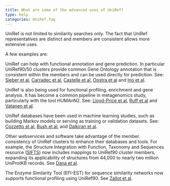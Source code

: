 ```yaml
---
title: What are some of the advanced uses of UniRef?
type: help
categories: UniRef,faq
---
```


UniRef is not limited to similarity searches only. The fact that UniRef representatives are distinct and members are consistent allows more extensive uses.

A few examples are:

UniRef can help with functional annotation and gene prediction. In particular UniRef90/50 clusters provide common Gene Ontology annotation that is consistent within the members and can be used directly for prediction. See: [Sieber et al](https://www.nature.com/articles/s41564-018-0171-1), [Carradec et al](https://www.nature.com/articles/s41467-017-02342-1), [Castelle et al](https://www.nature.com/articles/srep40101), [Oostra et al](https://www.nature.com/articles/s41467-018-03384-9) and [Ino et al](https://www.nature.com/articles/ismej2017140).

UniRef is also being used for functional profiling, enrichment and gene analysis. It has become a common pipeline in metagenomics study, particularly with the tool HUMAnN2. See: [Lloyd-Price et al](https://www.nature.com/articles/nature23889), [Ruff et al](https://www.nature.com/articles/s41396-018-0263-1) and [Vatanen et al](https://www.nature.com/articles/s41586-018-0620-2).

UniRef databases have been used in machine learning studies, such as building Markov models or serving as training or validation datasets. See: [Cozzetto et al](https://www.nature.com/articles/srep31865), [Bush et al](https://www.ncbi.nlm.nih.gov/pmc/articles/PMC5926538/), and [Dalkiran et al](https://www.ncbi.nlm.nih.gov/pmc/articles/PMC6150975/).

Other webservices and software take advantage of the member consistency of UniRef clusters to enhance their databases and tools. For example, the Structure Integration with Function, Taxonomy and Sequences resource ([SIFTS](https://www.ebi.ac.uk/pdbe/docs/sifts/)) now includes mappings to UniRef90 cluster members, expanding its applicability of structures from 44,000 to nearly two million UniProtKB records. See [Dana et al](https://www.ncbi.nlm.nih.gov/pmc/articles/PMC6324003/).

The Enzyme Similarity Tool (EFI-EST) for sequence similarity networks now supports functional profiling using UniRef90. See [Zallot et al](https://www.ncbi.nlm.nih.gov/pubmed/30268904).
